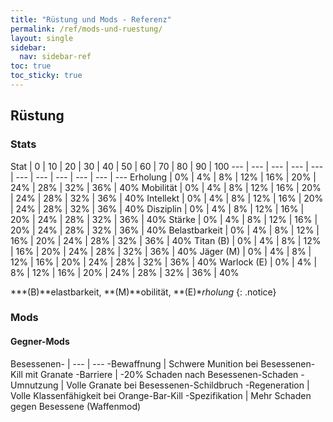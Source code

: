 ```yaml
---
title: "Rüstung und Mods - Referenz"
permalink: /ref/mods-und-ruestung/
layout: single
sidebar:
  nav: sidebar-ref
toc: true
toc_sticky: true
---
```


## Rüstung

### Stats

Stat | 0 | 10 | 20 | 30 | 40 | 50 | 60 | 70 | 80 | 90 | 100
--- | --- | --- | --- | --- | --- | --- | --- | --- | --- | ---
Erholung | 0% | 4% | 8% | 12% | 16% | 20% | 24% | 28% | 32% | 36% | 40%
Mobilität | 0% | 4% | 8% | 12% | 16% | 20% | 24% | 28% | 32% | 36% | 40%
Intellekt | 0% | 4% | 8% | 12% | 16% | 20% | 24% | 28% | 32% | 36% | 40%
Disziplin | 0% | 4% | 8% | 12% | 16% | 20% | 24% | 28% | 32% | 36% | 40%
Stärke | 0% | 4% | 8% | 12% | 16% | 20% | 24% | 28% | 32% | 36% | 40%
Belastbarkeit | 0% | 4% | 8% | 12% | 16% | 20% | 24% | 28% | 32% | 36% | 40%
Titan (B) | 0% | 4% | 8% | 12% | 16% | 20% | 24% | 28% | 32% | 36% | 40%
Jäger (M) | 0% | 4% | 8% | 12% | 16% | 20% | 24% | 28% | 32% | 36% | 40%
Warlock (E) | 0% | 4% | 8% | 12% | 16% | 20% | 24% | 28% | 32% | 36% | 40%

***(B)**elastbarkeit, **(M)**obilität, **(E)**rholung*
{: .notice}

### Mods

#### Gegner-Mods

Besessenen-   |
--- | ---
-Bewaffnung | Schwere Munition bei Besessenen-Kill mit Granate
-Barriere | -20% Schaden nach Besessenen-Schaden
-Umnutzung | Volle Granate bei Besessenen-Schildbruch
-Regeneration | Volle Klassenfähigkeit bei Orange-Bar-Kill
-Spezifikation | Mehr Schaden gegen Besessene (Waffenmod)